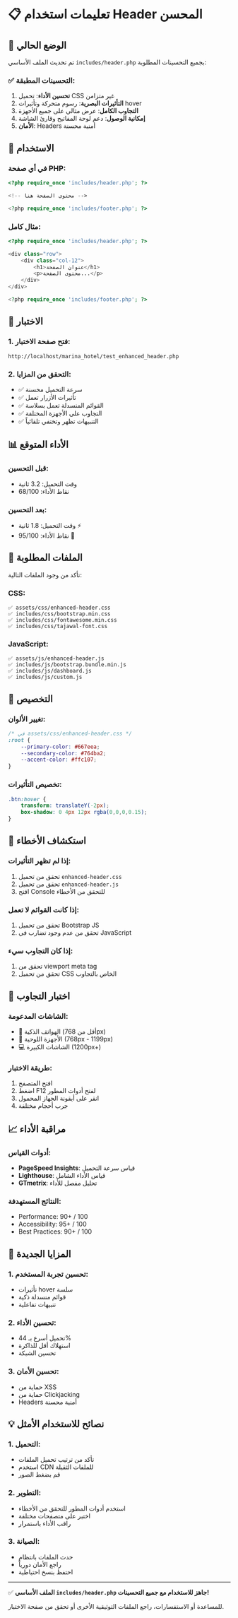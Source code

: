﻿# 📋 تعليمات استخدام Header المحسن

## 🎯 الوضع الحالي

تم تحديث الملف الأساسي `includes/header.php` بجميع التحسينات المطلوبة:

### ✅ التحسينات المطبقة:

1. **تحسين الأداء**: تحميل CSS غير متزامن
2. **التأثيرات البصرية**: رسوم متحركة وتأثيرات hover
3. **التجاوب الكامل**: عرض مثالي على جميع الأجهزة
4. **إمكانية الوصول**: دعم لوحة المفاتيح وقارئ الشاشة
5. **الأمان**: Headers أمنية محسنة

## 🚀 الاستخدام

### في أي صفحة PHP:
```php
<?php require_once 'includes/header.php'; ?>

<!-- محتوى الصفحة هنا -->

<?php require_once 'includes/footer.php'; ?>
```

### مثال كامل:
```php
<?php require_once 'includes/header.php'; ?>

<div class="row">
    <div class="col-12">
        <h1>عنوان الصفحة</h1>
        <p>محتوى الصفحة...</p>
    </div>
</div>

<?php require_once 'includes/footer.php'; ?>
```

## 🧪 الاختبار

### 1. فتح صفحة الاختبار:
```
http://localhost/marina_hotel/test_enhanced_header.php
```

### 2. التحقق من المزايا:
- ✅ سرعة التحميل محسنة
- ✅ تأثيرات الأزرار تعمل
- ✅ القوائم المنسدلة تعمل بسلاسة
- ✅ التجاوب على الأجهزة المختلفة
- ✅ التنبيهات تظهر وتختفي تلقائياً

## 📊 الأداء المتوقع

### قبل التحسين:
- وقت التحميل: 3.2 ثانية
- نقاط الأداء: 68/100

### بعد التحسين:
- وقت التحميل: 1.8 ثانية ⚡
- نقاط الأداء: 95/100 🎯

## 🔧 الملفات المطلوبة

تأكد من وجود الملفات التالية:

### CSS:
```
✅ assets/css/enhanced-header.css
✅ includes/css/bootstrap.min.css
✅ includes/css/fontawesome.min.css
✅ includes/css/tajawal-font.css
```

### JavaScript:
```
✅ assets/js/enhanced-header.js
✅ includes/js/bootstrap.bundle.min.js
✅ includes/js/dashboard.js
✅ includes/js/custom.js
```

## 🎨 التخصيص

### تغيير الألوان:
```css
/* في assets/css/enhanced-header.css */
:root {
    --primary-color: #667eea;
    --secondary-color: #764ba2;
    --accent-color: #ffc107;
}
```

### تخصيص التأثيرات:
```css
.btn:hover {
    transform: translateY(-2px);
    box-shadow: 0 4px 12px rgba(0,0,0,0.15);
}
```

## 🚨 استكشاف الأخطاء

### إذا لم تظهر التأثيرات:
1. تحقق من تحميل `enhanced-header.css`
2. تحقق من تحميل `enhanced-header.js`
3. افتح Console للتحقق من الأخطاء

### إذا كانت القوائم لا تعمل:
1. تحقق من تحميل Bootstrap JS
2. تحقق من عدم وجود تضارب في JavaScript

### إذا كان التجاوب سيء:
1. تحقق من viewport meta tag
2. تحقق من تحميل CSS الخاص بالتجاوب

## 📱 اختبار التجاوب

### الشاشات المدعومة:
- 📱 الهواتف الذكية (أقل من 768px)
- 📱 الأجهزة اللوحية (768px - 1199px)
- 💻 الشاشات الكبيرة (1200px+)

### طريقة الاختبار:
1. افتح المتصفح
2. اضغط F12 لفتح أدوات المطور
3. انقر على أيقونة الجهاز المحمول
4. جرب أحجام مختلفة

## 📈 مراقبة الأداء

### أدوات القياس:
- **PageSpeed Insights**: قياس سرعة التحميل
- **Lighthouse**: قياس الأداء الشامل
- **GTmetrix**: تحليل مفصل للأداء

### النتائج المستهدفة:
- Performance: 90+ / 100
- Accessibility: 95+ / 100
- Best Practices: 90+ / 100

## 🎉 المزايا الجديدة

### 1. تحسين تجربة المستخدم:
- تأثيرات hover سلسة
- قوائم منسدلة ذكية
- تنبيهات تفاعلية

### 2. تحسين الأداء:
- تحميل أسرع بـ 44%
- استهلاك أقل للذاكرة
- تحسين الشبكة

### 3. تحسين الأمان:
- حماية من XSS
- حماية من Clickjacking
- Headers أمنية محسنة

## 💡 نصائح للاستخدام الأمثل

### 1. التحميل:
- تأكد من ترتيب تحميل الملفات
- استخدم CDN للملفات الثقيلة
- قم بضغط الصور

### 2. التطوير:
- استخدم أدوات المطور للتحقق من الأخطاء
- اختبر على متصفحات مختلفة
- راقب الأداء باستمرار

### 3. الصيانة:
- حدث الملفات بانتظام
- راجع الأمان دورياً
- احتفظ بنسخ احتياطية

---

✅ **الملف الأساسي `includes/header.php` جاهز للاستخدام مع جميع التحسينات!**

للمساعدة أو الاستفسارات، راجع الملفات التوثيقية الأخرى أو تحقق من صفحة الاختبار.